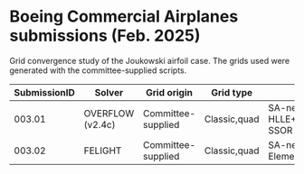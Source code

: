 # Boeing Commercial Airplanes submissions (Feb. 2025)

Grid convergence study of the Joukowski airfoil case.
The grids used were generated with the committee-supplied scripts.

| SubmissionID | Solver    | Grid origin         | Grid type       | Notes
| ------------ | --------- | ------------------- | --------------- | -----------------------------
| 003.01       | OVERFLOW (v2.4c) | Committee-supplied  |  Classic,quad   | SA-neg, HLLE++/Improved SSOR Scheme
| 003.02       | FELIGHT          | Committee-supplied  |  Classic,quad   | SA-neg, Finite Element
